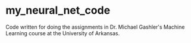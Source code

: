 # my_neural_net_code

Code written for doing the assignments in Dr. Michael Gashler's
Machine Learning course at the University of Arkansas.
